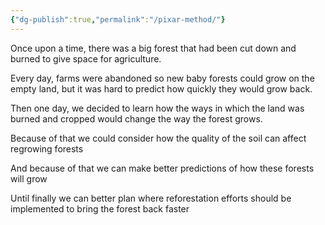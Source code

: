 ```yaml
---
{"dg-publish":true,"permalink":"/pixar-method/"}
---
```


Once upon a time, there was a big forest that had been cut down and burned to give space for agriculture.

Every day, farms were abandoned so new baby forests could grow on the empty land, but it was hard to predict how quickly they would grow back.

Then one day, we decided to learn how the ways in which the land was burned and cropped would change the way the forest grows.

Because of that we could consider how the quality of the soil can affect regrowing forests

And because of that we can make better predictions of how these forests will grow

Until finally we can better plan where reforestation efforts should be implemented to bring the forest back faster